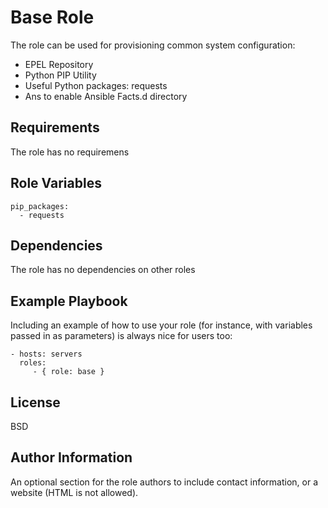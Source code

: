 Base Role
=========

The role can be used for provisioning common system configuration:
- EPEL Repository
- Python PIP Utility
- Useful Python packages: requests
- Ans to enable Ansible Facts.d directory

Requirements
------------

The role has no requiremens

Role Variables
--------------

```
pip_packages:
  - requests
```

Dependencies
------------

The role has no dependencies on other roles

Example Playbook
----------------

Including an example of how to use your role (for instance, with variables passed in as parameters) is always nice for users too:

    - hosts: servers
      roles:
         - { role: base }

License
-------

BSD

Author Information
------------------

An optional section for the role authors to include contact information, or a website (HTML is not allowed).
